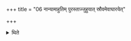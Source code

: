 +++
title = "06 नान्यामाहुतिम् पुरस्ताज्जुहुयात् स्रौवमेवाघारयेत्"

+++

<details><summary>थिते</summary>

नान्यामाहुतिं पुरस्ताज्जुहुयात् । स्रौवमेवाघारयेत् ६
</details>
